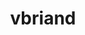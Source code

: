 ---
title: vbriand
github: https://github.com/vbriand
mode: dark
transition: 1s
score: 77.2
archetype:
- Badges | Tags | Icons
-
---